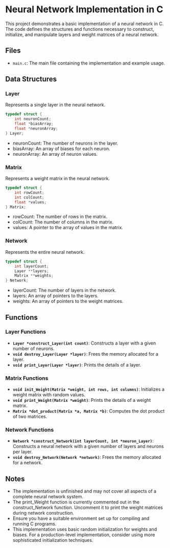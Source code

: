 # Neural Network Implementation in C

This project demonstrates a basic implementation of a neural network in C. The code defines the structures and functions necessary to construct, initialize, and manipulate layers and weight matrices of a neural network. 

## Files

- `main.c`: The main file containing the implementation and example usage.

## Data Structures

### Layer

Represents a single layer in the neural network.

```c
typedef struct {
    int neuronCount;
    float *biasArray;
    float *neuronArray;
} Layer;
```
- neuronCount: The number of neurons in the layer.
- biasArray: An array of biases for each neuron.
- neuronArray: An array of neuron values.

### Matrix

Represents a weight matrix in the neural network.

```c
typedef struct {
    int rowCount;
    int colCount;
    float *values;
} Matrix;
```
- rowCount: The number of rows in the matrix.
- colCount: The number of columns in the matrix.
- values: A pointer to the array of values in the matrix.

### Network

Represents the entire neural network.

```c
typedef struct {
    int layerCount;
    Layer **layers;
    Matrix **weights;
} Network;
```
- layerCount: The number of layers in the network.
- layers: An array of pointers to the layers.
- weights: An array of pointers to the weight matrices.

## Functions

### Layer Functions

- **`Layer *construct_Layer(int count)`**: Constructs a layer with a given number of neurons.
- **`void destroy_Layer(Layer *layer)`**: Frees the memory allocated for a layer.
- **`void print_Layer(Layer *layer)`**: Prints the details of a layer.

### Matrix Functions

- **`void init_Weight(Matrix *weight, int rows, int columns)`**: Initializes a weight matrix with random values.
- **`void print_Weight(Matrix *weight)`**: Prints the details of a weight matrix.
- **`Matrix *dot_product(Matrix *a, Matrix *b)`**: Computes the dot product of two matrices.

### Network Functions

- **`Network *construct_Network(int layerCount, int *neuron_Layer)`**: Constructs a neural network with a given number of layers and neurons per layer.
- **`void destroy_Network(Network *network)`**: Frees the memory allocated for a network.

## Notes

- The implementation is unfinished and may not cover all aspects of a complete neural network system.
- The print_Weight function is currently commented out in the construct_Network function. Uncomment it to print the weight matrices during network construction.
- Ensure you have a suitable environment set up for compiling and running C programs.
- This implementation uses basic random initialization for weights and biases. For a production-level implementation, consider using more sophisticated initialization techniques.
